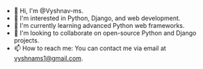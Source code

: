 - 👋 Hi, I'm @Vyshnav-ms.
- 👀 I'm interested in Python, Django, and web development.
- 🌱 I'm currently learning advanced Python web frameworks.
- 💞️ I'm looking to collaborate on open-source Python and Django projects.
- 📫 How to reach me: You can contact me via email at vyshnams1@gmail.com.

<!---
Vyshnav-ms/Vyshnav-ms is a ✨ special ✨ repository because its `README.md` (this file) appears on your GitHub profile.
You can click the Preview link to take a look at your changes.
--->
